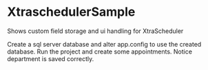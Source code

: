# XtraschedulerSample
Shows custom field storage and ui handling for XtraScheduler


Create a sql server database and alter app.config to use the created database.  Run the project and create some appointments. Notice department is saved correctly.
